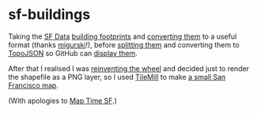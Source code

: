 sf-buildings
============

Taking the [SF Data](https://data.sfgov.org/) [building footprints](https://data.sfgov.org/Facilities-and-Structures/Building-Footprints-Zipped-Shapefile-Format-/jezr-5bxm) and [converting them](https://github.com/blech/sf-buildings/blob/master/convert.sh) to a useful format (thanks [migurski](https://github.com/migurski)!), before [splitting them](https://github.com/blech/sf-buildings/blob/master/split.py) and converting them to [TopoJSON](https://github.com/mbostock/topojson/wiki) so GitHub can [display them](https://github.com/blech/sf-buildings/blob/master/topojson/bf_ll-4_1.topojson).

After that I realised I was [reinventing the wheel](http://tilestache.org/) and decided just to render the shapefile as a PNG layer, so I used [TileMill](https://www.mapbox.com/tilemill/) to make [a small San Francisco map](http://blech.github.io/sf-buildings/#16/37.7879/-122.4055).

(With apologies to [Map Time SF](http://maptimesf.tumblr.com/post/53078858337/explorations-in-qgis-from-the-very-first-map-time).)
